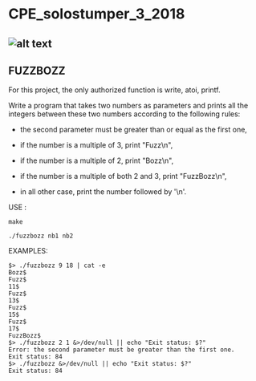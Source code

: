 # CPE_solostumper_3_2018

![alt text](https://forthebadge.com/images/badges/made-with-c.svg)
---
FUZZBOZZ
---
For this project, the only authorized function is write, atoi, printf.

Write a program that takes two numbers as parameters and prints all the integers between these two numbers according to the following rules:

* the second parameter must be greater than or equal as the first one,

* if the number is a multiple of 3, print "Fuzz\n",

* if the number is a multiple of 2, print "Bozz\n",

* if the number is a multiple of both 2 and 3, print "FuzzBozz\n",

* in all other case, print the number followed by '\n'.

USE :

`make`

`./fuzzbozz nb1 nb2`

EXAMPLES:
```
$> ./fuzzbozz 9 18 | cat -e
Bozz$
Fuzz$
11$
Fuzz$
13$
Fuzz$
15$
Fuzz$
17$
FuzzBozz$
$> ./fuzzbozz 2 1 &>/dev/null || echo "Exit status: $?"
Error: the second parameter must be greater than the first one.
Exit status: 84
$> ./fuzzbozz &>/dev/null || echo "Exit status: $?"
Exit status: 84
```
